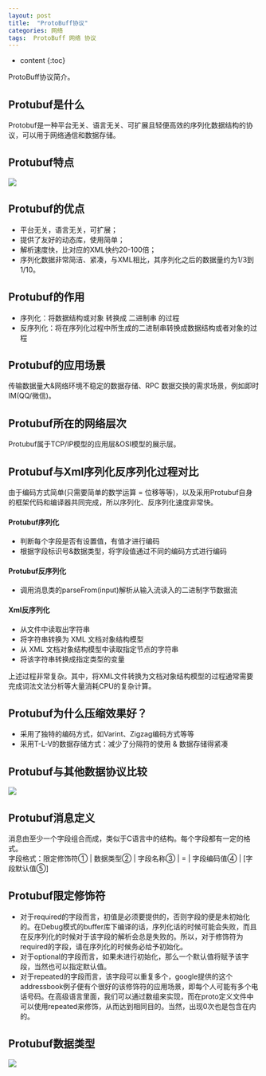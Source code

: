 ```yaml
---
layout: post
title:  "ProtoBuff协议"
categories: 网络
tags:  ProtoBuff 网络 协议
---
```


* content
{:toc}

ProtoBuff协议简介。




## Protubuf是什么
Protobuf是一种平台无关、语言无关、可扩展且轻便高效的序列化数据结构的协议，可以用于网络通信和数据存储。  

## Protubuf特点  
![](http://ww1.sinaimg.cn/large/005L0VzSly1g10xb0hjegj30yg0gd0xg.jpg)  

## Protubuf的优点  
- 平台无关，语言无关，可扩展；
- 提供了友好的动态库，使用简单；
- 解析速度快，比对应的XML快约20-100倍；
- 序列化数据非常简洁、紧凑，与XML相比，其序列化之后的数据量约为1/3到1/10。  

## Protubuf的作用
- 序列化：将数据结构或对象 转换成 二进制串 的过程  
- 反序列化：将在序列化过程中所生成的二进制串转换成数据结构或者对象的过程  

## Protubuf的应用场景
传输数据量大&网络环境不稳定的数据存储、RPC 数据交换的需求场景，例如即时IM(QQ/微信)。

## Protubuf所在的网络层次
Protubuf属于TCP/IP模型的应用层&OSI模型的展示层。  

## Protubuf与Xml序列化反序列化过程对比  
由于编码方式简单(只需要简单的数学运算 = 位移等等)，以及采用Protubuf自身的框架代码和编译器共同完成，所以序列化、反序列化速度非常快。
#### Protubuf序列化
- 判断每个字段是否有设置值，有值才进行编码   
- 根据字段标识号&数据类型，将字段值通过不同的编码方式进行编码

#### Protubuf反序列化
- 调用消息类的parseFrom(input)解析从输入流读入的二进制字节数据流

#### Xml反序列化
- 从文件中读取出字符串 
- 将字符串转换为 XML 文档对象结构模型 
- 从 XML 文档对象结构模型中读取指定节点的字符串
- 将该字符串转换成指定类型的变量 

上述过程非常复杂。其中，将XML文件转换为文档对象结构模型的过程通常需要完成词法文法分析等大量消耗CPU的复杂计算。

## Protubuf为什么压缩效果好？
- 采用了独特的编码方式，如Varint、Zigzag编码方式等等 
- 采用T-L-V的数据存储方式：减少了分隔符的使用 & 数据存储得紧凑

## Protubuf与其他数据协议比较
![](http://ww1.sinaimg.cn/large/005L0VzSly1g10yo1hs1hj30nx0c640j.jpg)  

## Protubuf消息定义
消息由至少一个字段组合而成，类似于C语言中的结构。每个字段都有一定的格式。  
字段格式：限定修饰符① | 数据类型② | 字段名称③ | = | 字段编码值④ | [字段默认值⑤]  

## Protubuf限定修饰符
- 对于required的字段而言，初值是必须要提供的，否则字段的便是未初始化的。在Debug模式的buffer库下编译的话，序列化话的时候可能会失败，而且在反序列化的时候对于该字段的解析会总是失败的。所以，对于修饰符为required的字段，请在序列化的时候务必给予初始化。  
- 对于optional的字段而言，如果未进行初始化，那么一个默认值将赋予该字段，当然也可以指定默认值。  
- 对于repeated的字段而言，该字段可以重复多个，google提供的这个addressbook例子便有个很好的该修饰符的应用场景，即每个人可能有多个电话号码。在高级语言里面，我们可以通过数组来实现，而在proto定义文件中可以使用repeated来修饰，从而达到相同目的。当然，出现0次也是包含在内的。 

## Protubuf数据类型
![](http://ww1.sinaimg.cn/large/005L0VzSly1g10yzc5fgvj30rd0k9myn.jpg)  
